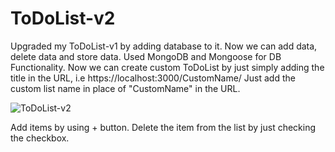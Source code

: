 # ToDoList-v2
Upgraded my ToDoList-v1 by adding database to it. Now we can add data, delete data and store data. Used MongoDB and Mongoose for DB Functionality.
Now we can create custom ToDoList by just simply adding the title in the URL, i.e https://localhost:3000/CustomName/
Just add the custom list name in place of "CustomName" in the URL.

![ToDoList-v2](https://user-images.githubusercontent.com/56511092/184475991-83bf1dc6-c469-413b-a22e-4c4c5a228cbf.png)

Add items by using + button.
Delete the item from the list by just checking the checkbox.
